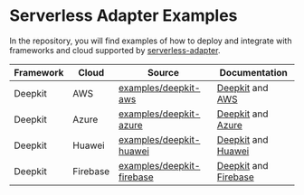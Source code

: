 # Serverless Adapter Examples

In the repository, you will find examples of how to deploy and integrate with frameworks and cloud supported by [serverless-adapter](https://viniciusl.com.br/serverless-adapter/).

| Framework | Cloud    | Source                                                 | Documentation                                                                                                                                                               |
|-----------|----------|--------------------------------------------------------|-----------------------------------------------------------------------------------------------------------------------------------------------------------------------------|
| Deepkit   | AWS      | [examples/deepkit-aws](./examples/deepkit-aws)         | [Deepkit](https://viniciusl.com.br/serverless-adapter/docs/main/frameworks/deepkit) and [AWS](https://viniciusl.com.br/serverless-adapter/docs/category/aws)                |
| Deepkit   | Azure    | [examples/deepkit-azure](./examples/deepkit-azure)     | [Deepkit](https://viniciusl.com.br/serverless-adapter/docs/main/frameworks/deepkit) and [Azure](https://viniciusl.com.br/serverless-adapter/docs/main/handlers/azure)       |
| Deepkit   | Huawei   | [examples/deepkit-huawei](./examples/deepkit-huawei)   | [Deepkit](https://viniciusl.com.br/serverless-adapter/docs/main/frameworks/deepkit) and [Huawei](https://viniciusl.com.br/serverless-adapter/docs/main/handlers/huawei)     |
| Deepkit   | Firebase | [examples/deepkit-firebase](./examples/deepkit-firebase) | [Deepkit](https://viniciusl.com.br/serverless-adapter/docs/main/frameworks/deepkit) and [Firebase](https://viniciusl.com.br/serverless-adapter/docs/main/handlers/firebase) |

